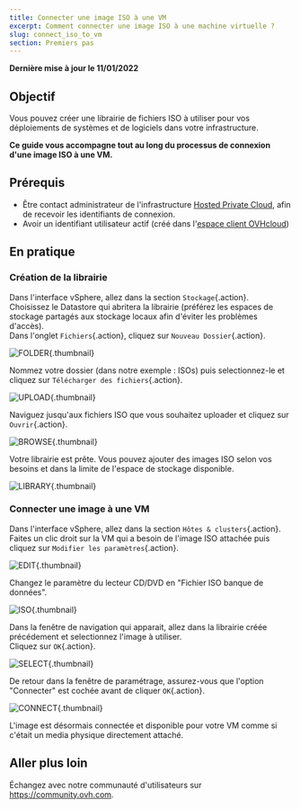 ```yaml
---
title: Connecter une image ISO à une VM
excerpt: Comment connecter une image ISO à une machine virtuelle ?
slug: connect_iso_to_vm
section: Premiers pas
---
```


**Dernière mise à jour le 11/01/2022**

## Objectif

Vous pouvez créer une librairie de fichiers ISO à utiliser pour vos déploiements de systèmes et de logiciels dans votre infrastructure.

**Ce guide vous accompagne tout au long du processus de connexion d'une image ISO à une VM.**

## Prérequis

- Être contact administrateur de l'infrastructure [Hosted Private Cloud](https://www.ovhcloud.com/fr-ca/enterprise/products/hosted-private-cloud/), afin de recevoir les identifiants de connexion.
- Avoir un identifiant utilisateur actif (créé dans l'[espace client OVHcloud](https://ca.ovh.com/auth/?action=gotomanager&from=https://www.ovh.com/ca/fr/&ovhSubsidiary=qc))

## En pratique

### Création de la librairie

Dans l'interface vSphere, allez dans la section `Stockage`{.action}.<br>
Choisissez le Datastore qui abritera la librairie (préférez les espaces de stockage partagés aux stockage locaux afin d'éviter les problèmes d'accès).<br>
Dans l'onglet `Fichiers`{.action}, cliquez sur `Nouveau Dossier`{.action}.

![FOLDER](images/en01newfolder.png){.thumbnail}

Nommez votre dossier (dans notre exemple : ISOs) puis selectionnez-le et cliquez sur `Télécharger des fichiers`{.action}.

![UPLOAD](images/en02upload.png){.thumbnail}

Naviguez jusqu'aux fichiers ISO que vous souhaitez uploader et cliquez sur `Ouvrir`{.action}.

![BROWSE](images/en03browse.png){.thumbnail}

Votre librairie est prête. Vous pouvez ajouter des images ISO selon vos besoins et dans la limite de l'espace de stockage disponible.

![LIBRARY](images/en04library.png){.thumbnail}

### Connecter une image à une VM

Dans l'interface vSphere, allez dans la section `Hôtes & clusters`{.action}.<br>
Faites un clic droit sur la VM qui a besoin de l'image ISO attachée puis cliquez sur `Modifier les paramètres`{.action}.<br>

![EDIT](images/en05edit.png){.thumbnail}

Changez le paramètre du lecteur CD/DVD en "Fichier ISO banque de données".

![ISO](images/en06dataiso.png){.thumbnail}

Dans la fenêtre de navigation qui apparait, allez dans la librairie créée précédement et selectionnez l'image à utiliser.<br>
Cliquez sur `OK`{.action}.

![SELECT](images/en07choose.png){.thumbnail}

De retour dans la fenêtre de paramétrage, assurez-vous que l'option "Connecter" est cochée avant de cliquer `OK`{.action}.

![CONNECT](images/en08connect.png){.thumbnail}

L'image est désormais connectée et disponible pour votre VM comme si c'était un media physique directement attaché.

## Aller plus loin

Échangez avec notre communauté d'utilisateurs sur <https://community.ovh.com>.
